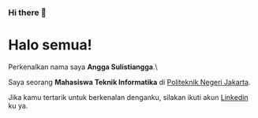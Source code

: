 ### Hi there 👋

# Halo semua! 

Perkenalkan nama saya **Angga Sulistiangga**.\

Saya seorang **Mahasiswa Teknik Informatika** di [Politeknik Negeri Jakarta](https://pnj.ac.id/).

Jika kamu tertarik untuk berkenalan denganku, silakan ikuti akun [Linkedin](https://www.linkedin.com/in/sulistiangga/) ku ya.
<!--
**Sulistiangga56/Sulistiangga56** is a ✨ _special_ ✨ repository because its `README.md` (this file) appears on your GitHub profile.

Here are some ideas to get you started:

- 🔭 I’m currently working on ...
- 🌱 I’m currently learning ...
- 👯 I’m looking to collaborate on ...
- 🤔 I’m looking for help with ...
- 💬 Ask me about ...
- 📫 How to reach me: ...
- 😄 Pronouns: ...
- ⚡ Fun fact: ...
-->
